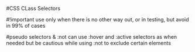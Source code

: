 #CSS CLass Selectors

#!important
use only when there is no other way out, or in testing, but avoid in 99% of cases

#pseudo selectors & :not
can use :hover and :active selectors as when needed
but be cautious while using :not to exclude certain elements
